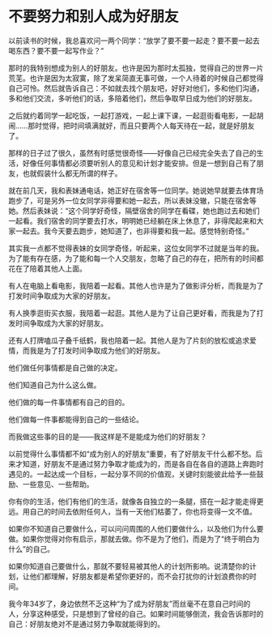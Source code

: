 # 不要努力和别人成为好朋友

以前读书的时候，我总喜欢问一两个同学：“放学了要不要一起走？要不要一起去喝东西？要不要一起写作业？” 

那时的我特别想成为别人的好朋友。也许是因为那时太孤独，觉得自己的世界一片荒芜。也许是因为太寂寞，除了发呆简直无事可做，一个人待着的时候自己都觉得自己可怜。然后就告诉自己：不如就去找个朋友吧，好好对他们，多和他们沟通，多和他们交流，多听他们的话，多陪着他们，然后争取早日成为他们的好朋友。 

之后就约着同学一起吃饭，一起打游戏，一起上课下课，一起逛街看电影，一起胡闹……那时觉得，把时间填满就好，而且只要两个人每天待在一起，就是好朋友了。 

那样的日子过了很久，虽然有时感觉很奇怪——好像自己已经完全失去了自己的生活，好像任何事情都必须要听别人的意见和计划才能安排。但是一想到自己有了朋友，也就假装什么都无所谓的样子。 

就在前几天，我和表妹通电话，她正好在宿舍等一位同学。她说她早就要去体育场跑步了，可是另外一位女同学非得要和她一起去，所以表妹没辙，只能在宿舍等她。然后表妹说：“这个同学好奇怪，隔壁宿舍的同学在看碟，她也跑过去和她们一起看。我们宿舍的同学要去打水，明明她已经躺在床上休息了，非得爬起来和大家一起去。我今天要去跑步，她知道了，也非得要和我一起。感觉特别奇怪。” 

其实我一点都不觉得表妹的女同学奇怪，听起来，这位女同学不过就是当年的我。为了能有存在感，为了能和每一个人交朋友，忽略了自己的存在，把所有的时间都花在了陪着其他人上面。 

有人在电脑上看电影，我陪着一起看。其他人也许是为了做影评分析，而我是为了打发时间争取成为大家的好朋友。 

有人换季逛街买衣服，我陪着一起逛。其他人是为了让自己更好看，而我是为了打发时间争取成为大家的好朋友。 

还有人打牌嗑瓜子叠千纸鹤，我也陪着一起。其他人是为了片刻的放松或追求爱情，而我是为了打发时间争取成为他们的好朋友。 

他们做任何事情都是自己做的决定。 

他们知道自己为什么这么做。 

他们做的每一件事情都有自己的目的。 

他们做每一件事都能得到自己的一些结论。 

而我做这些事的目的是——我这样是不是能成为他们的好朋友？ 

以前觉得什么事情都不如“成为别人的好朋友”重要，有了好朋友干什么都不愁。后来才知道，好朋友不是通过努力争取才能成为的，而是各自在各自的道路上奔跑时遇见的。一起达成一个目标，一起分享不同的价值观，关键时刻能彼此给予一些鼓励、一些意见、一些帮助。 

你有你的生活，他们有他们的生活，就像各自独立的一条腿，搭在一起才能走得更远。用自己的时间去依附任何人，当有一天他们枯萎了，你也将变得一文不值。 

如果你不知道自己要做什么，可以问问周围的人他们要做什么，以及他们为什么要做。如果你觉得对你有启示，那就去做。你不是为了他们，而是为了“终于明白为什么”的自己。 

如果你知道自己要做什么，那就不要轻易被其他人的计划所影响。说清楚你的计划，让他们都理解，好朋友都是希望你更好的，而不会打扰你的计划浪费你的时间。 

我今年34岁了，身边依然不乏这种“为了成为好朋友”而丝毫不在意自己时间的人，分享这种感受，只是想到了曾经的自己。如果时间能够倒流，我会告诉那时的自己：好朋友绝对不是通过努力争取就能得到的。